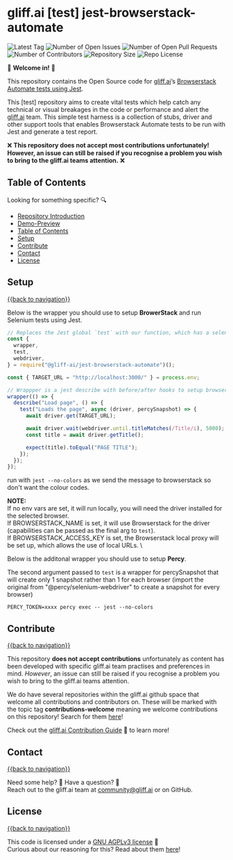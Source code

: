 # gliff.ai [test] jest-browserstack-automate

![Latest Tag](https://img.shields.io/github/v/tag/gliff-ai/jest-browserstack-automate?&label=latest_tag&style=flat-square&color=f2f2f2) ![Number of Open Issues](https://img.shields.io/github/issues/gliff-ai/jest-browserstack-automate?style=flat-square&color=yellow) ![Number of Open Pull Requests](https://img.shields.io/github/issues-pr/gliff-ai/jest-browserstack-automate?style=flat-square&color=yellow) ![Number of Contributors](https://img.shields.io/github/contributors/gliff-ai/jest-browserstack-automate?style=flat-square&color=yellow) ![Repository Size](https://img.shields.io/github/repo-size/gliff-ai/jest-browserstack-automate?style=flat-square&color=red) ![Repo License](https://img.shields.io/github/license/gliff-ai/jest-browserstack-automate?color=0078FF&style=flat-square)

👋 **Welcome in!** 👋

This repository contains the Open Source code for [gliff.ai](https://gliff.ai)’s [Browserstack Automate tests using Jest](https://www.browserstack.com/guide/jest-framework-tutorial).

This [test] repository aims to create vital tests which help catch any technical or visual breakages in the code or performance and alert the [gliff.ai](https://gliff.ai) team. This simple test harness is a collection of stubs, driver and other support tools that enables Browserstack Automate tests to be run with Jest and generate a test report.

❌ **This repository does not accept most contributions unfortunately! However, an issue can still be raised if you recognise a problem you wish to bring to the gliff.ai teams attention.** ❌

## Table of Contents

Looking for something specific? 🔍

- [Repository Introduction](#gliffai-jest-browserstack-automate)
- [Demo-Preview](#demo-preview)
- [Table of Contents](#table-of-contents)
- [Setup](#setup)
- [Contribute](#contribute)
- [Contact](#contact)
- [License](#license)

## Setup

[{{back to navigation}}](#table-of-contents)

Below is the wrapper you should use to setup **BrowerStack** and run Selenium tests using Jest.

```javascript
// Replaces the Jest global `test` with our function, which has a selenium driver as an arg. This handles sending pass/failure status to Browserstack.
const {
  wrapper,
  test,
  webdriver,
} = require("@gliff-ai/jest-browserstack-automate")();

const { TARGET_URL = "http://localhost:3000/" } = process.env;

// Wrappper is a jest describe with before/after hooks to setup browserstack and the local tunnel
wrapper(() => {
  describe("Load page", () => {
    test("Loads the page", async (driver, percySnapshot) => {
      await driver.get(TARGET_URL);

      await driver.wait(webdriver.until.titleMatches(/Title/i), 5000);
      const title = await driver.getTitle();

      expect(title).toEqual("PAGE TITLE");
    });
  });
});

```

run with `jest --no-colors` as we send the message to browserstack so don't want the colour codes.

**NOTE:** \
If no env vars are set, it will run locally, you will need the driver installed for the selected browser. \
If BROWSERSTACK_NAME is set, it will use Browserstack for the driver (capabilities can be passed as the final arg to `test`). \
If BROWSERSTACK_ACCESS_KEY is set, the Browserstack local proxy will be set up, which allows the use of local URLs. \

Below is the additonal wrapper you should use to setup **Percy**.

The second argument passed to `test` is a wrapper for percySnapshot that will create only 1 snapshot rather than 1 for each browser (import the original from "@percy/selenium-webdriver" to create a snapshot for every browser)

`PERCY_TOKEN=xxxx percy exec -- jest --no-colors`

## Contribute

[{{back to navigation}}](#table-of-contents)

This repository **does not accept contributions** unfortunately as content has been developed with specific gliff.ai team practises and preferences in mind. _However_, an issue can still be raised if you recognise a problem you wish to bring to the gliff.ai teams attention.

We do have several repositories within the gliff.ai github space that  welcome all contributions and contributors on. These will be marked with the topic tag **contributions-welcome** meaning we welcome contributions on this repository! Search for them [here](https://github.com/search?q=topic%3Acontributors-welcome+org%3Agliff-ai&type=Repositories)!

Check out the [gliff.ai Contribution Guide](https://github.com/gliff-ai/.github/blob/main/CONTRIBUTING.md) 👋 to learn more!

## Contact

[{{back to navigation}}](#table-of-contents)

Need some help? 🤔 Have a question? 🧠 \
Reach out to the gliff.ai team at [community@gliff.ai](mailto:community@gliff.ai?subject=[GitHub]) or on GitHub.

## License

[{{back to navigation}}](#table-of-contents)

This code is licensed under a [GNU AGPLv3 license](https://github.com/gliff-ai/jest-browserstack-automate/blob/main/LICENSE) 📝 \
Curious about our reasoning for this? Read about them [here](https://gliff.ai/articles/open-source-license-gnu-agplv3/)!
